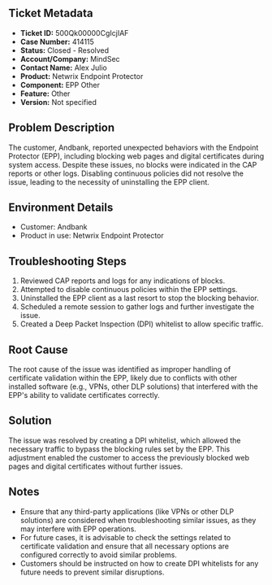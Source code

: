 ## Ticket Metadata
- **Ticket ID:** 500Qk00000CgIcjIAF
- **Case Number:** 414115
- **Status:** Closed - Resolved
- **Account/Company:** MindSec
- **Contact Name:** Alex Julio
- **Product:** Netwrix Endpoint Protector
- **Component:** EPP Other
- **Feature:** Other
- **Version:** Not specified

## Problem Description
The customer, Andbank, reported unexpected behaviors with the Endpoint Protector (EPP), including blocking web pages and digital certificates during system access. Despite these issues, no blocks were indicated in the CAP reports or other logs. Disabling continuous policies did not resolve the issue, leading to the necessity of uninstalling the EPP client.

## Environment Details
- Customer: Andbank
- Product in use: Netwrix Endpoint Protector

## Troubleshooting Steps
1. Reviewed CAP reports and logs for any indications of blocks.
2. Attempted to disable continuous policies within the EPP settings.
3. Uninstalled the EPP client as a last resort to stop the blocking behavior.
4. Scheduled a remote session to gather logs and further investigate the issue.
5. Created a Deep Packet Inspection (DPI) whitelist to allow specific traffic.

## Root Cause
The root cause of the issue was identified as improper handling of certificate validation within the EPP, likely due to conflicts with other installed software (e.g., VPNs, other DLP solutions) that interfered with the EPP's ability to validate certificates correctly.

## Solution
The issue was resolved by creating a DPI whitelist, which allowed the necessary traffic to bypass the blocking rules set by the EPP. This adjustment enabled the customer to access the previously blocked web pages and digital certificates without further issues.

## Notes
- Ensure that any third-party applications (like VPNs or other DLP solutions) are considered when troubleshooting similar issues, as they may interfere with EPP operations.
- For future cases, it is advisable to check the settings related to certificate validation and ensure that all necessary options are configured correctly to avoid similar problems.
- Customers should be instructed on how to create DPI whitelists for any future needs to prevent similar disruptions.